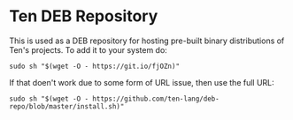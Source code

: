 # Ten DEB Repository
This is used as a DEB repository for hosting pre-built binary
distributions of Ten's projects.  To add it to your system do:

    sudo sh "$(wget -O - https://git.io/fjOZn)"

If that doen't work due to some form of URL issue, then use
the full URL:

    sudo sh "$(wget -O - https://github.com/ten-lang/deb-repo/blob/master/install.sh)"
